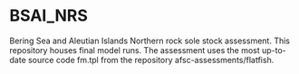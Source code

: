 # BSAI_NRS
Bering Sea and Aleutian Islands Northern rock sole stock assessment.
This repository houses final model runs. The assessment uses the most up-to-date source code fm.tpl from the repository afsc-assessments/flatfish.
